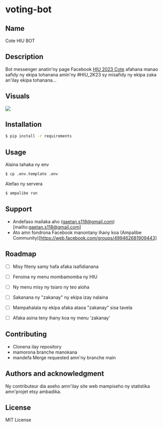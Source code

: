 # voting-bot

## Name

Cote HIU BOT

## Description

Bot messenger anatin'ny page Facebook [HIU 2023 Cote](https://web.facebook.com/profile.php?id=100090879188723) afahana manao safidy ny ekipa tohanana amin'ny #HIU_2K23 sy misafidy ny ekipa zaka an'ilay ekipa tohanana... 


## Visuals

<img src="https://gitlab.com/hiu-cote/client/voting-bot/-/raw/4f2abeac4c173a5ec5fed80cae1c44fdf35a9f03/visual.jpg?inline=false">

## Installation

```bash
$ pip install -r requirements
```

## Usage

Alaina tahaka ny env

```bash 
$ cp .env.template .env 
```
Alefao ny servera 

```bash
$ ampalibe run 
```

## Support

- Andefaso mailaka aho  (gaetan.s118@gmail.com)[mailto:gaetan.s118@gmail.com]
- Ato amn fondrona Facebook manontany ihany koa (Ampalibe Community)[https://web.facebook.com/groups/499462681909443]

## Roadmap

- [ ] Misy fiteny samy hafa afaka isafidianana 
- [ ] Fenoina ny menu mombamomba ny HIU 
- [ ] Ny menu misy ny tsiaro ny teo aloha 
- [ ] Sakanana ny "zakanay" ny ekipa izay nalaina
- [ ] Mampahalala ny ekipa afaka ataoa "zakanay" sisa tavela
- [ ] Afaka asina teny ihany koa ny menu 'zakanay'


## Contributing

- Clonena ilay repository 
- mamorona branche manokana 
- mandefa Merge requested amn'ny branche main

## Authors and acknowledgment

Ny contributeur dia aseho amn'ilay site web mampiseho ny statistika amn'projet etsy ambadika. 

## License

MIT License

